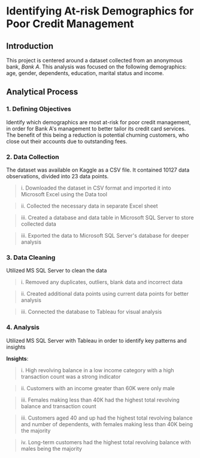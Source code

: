 # Identifying At-risk Demographics for Poor Credit Management

## Introduction

This project is centered around a dataset collected from an anonymous bank, *Bank A*. This analysis was focused on the following demographics: age, gender, dependents, education, marital status and income. 

## Analytical Process

### 1. Defining Objectives

Identify which demographics are most at-risk for poor credit management, in order for Bank A's management to better tailor its credit card services. The benefit of this being a reduction is potential churning customers, who close out their accounts due to outstanding fees.

### 2. Data Collection

The dataset was available on Kaggle as a CSV file. It contained 10127 data observations, divided into 23 data points.

> i. Downloaded the dataset in CSV format and imported it into Microsoft Excel using the Data tool
 
> ii. Collected the necessary data in separate Excel sheet
 
> iii. Created a database and data table in Microsoft SQL Server to store collected data
 
> iii. Exported the data to Microsoft SQL Server's database for deeper analysis

### 3. Data Cleaning

Utilized MS SQL Server to clean the data

> i. Removed any duplicates, outliers, blank data and incorrect data
 
> ii. Created additional data points using current data points for better analysis
 
> iii. Connected the database to Tableau for visual analysis
 
### 4. Analysis

Utilized MS SQL Server with Tableau in order to identify key patterns and insights

**Insights**: 
    
> i. High revolving balance in a low income category with a high transaction count was a strong indicator 
    
> ii. Customers with an income greater than 60K were only male

> iii. Females making less than 40K had the highest total revolving balance and transaction count 
    
> iii. Customers aged 40 and up had the highest total revolving balance and number of dependents, with females making less than 40K being the majority

> iv. Long-term customers had the highest total revolving balance with males being the majority


 


 
